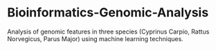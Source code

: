 # Bioinformatics-Genomic-Analysis
Analysis of genomic features in three species (Cyprinus Carpio, Rattus Norvegicus, Parus Major) using machine learning techniques.

